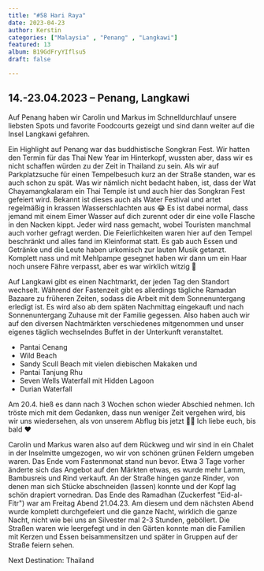 ```yaml
---
title: "#58 Hari Raya"
date: 2023-04-23
author: Kerstin
categories: ["Malaysia" , "Penang" , "Langkawi"]
featured: 13
album: B19GdFryYIflsu5
draft: false

---
```


## 14.-23.04.2023 – Penang, Langkawi

Auf Penang haben wir Carolin und Markus im Schnelldurchlauf unsere liebsten Spots und favorite Foodcourts gezeigt und sind dann weiter auf die Insel Langkawi gefahren. 

Ein Highlight auf Penang war das buddhistische Songkran Fest. Wir hatten den Termin für das Thai New Year im Hinterkopf, wussten aber, dass wir es nicht schaffen würden zu der Zeit in Thailand zu sein. Als wir auf Parkplatzsuche für einen Tempelbesuch kurz an der Straße standen, war es auch schon zu spät. Was wir nämlich nicht bedacht haben, ist, dass der Wat Chayamangkalaram ein Thai Temple ist und auch hier das Songkran Fest gefeiert wird. Bekannt ist dieses auch als Water Festival und artet regelmäßig in krassen Wasserschlachten aus 😂 Es ist dabei normal, dass jemand mit einem Eimer Wasser auf dich zurennt oder dir eine volle Flasche in den Nacken kippt. Jeder wird nass gemacht, wobei Touristen manchmal auch vorher gefragt werden. Die Feierlichkeiten waren hier auf den Tempel beschränkt und alles fand im Kleinformat statt. Es gab auch Essen und Getränke und die Leute haben urkomisch zur lauten Musik getanzt. Komplett nass und mit Mehlpampe gesegnet haben wir dann um ein Haar noch unsere Fähre verpasst, aber es war wirklich witzig 🥳

Auf Langkawi gibt es einen Nachtmarkt, der jeden Tag den Standort wechselt. Während der Fastenzeit gibt es allerdings tägliche Ramadan Bazaare zu früheren Zeiten, sodass die Arbeit mit dem Sonnenuntergang erledigt ist. Es wird also ab dem späten Nachmittag eingekauft und nach Sonnenuntergang Zuhause mit der Familie gegessen. Also haben auch wir auf den diversen Nachtmärkten verschiedenes mitgenommen und unser eigenes täglich wechselndes Buffet in der Unterkunft veranstaltet. 

* Pantai Cenang 
* Wild Beach
* Sandy Scull Beach mit vielen diebischen Makaken und
* Pantai Tanjung Rhu
* Seven Wells Waterfall mit Hidden Lagoon
* Durian Waterfall

Am 20.4. hieß es dann nach 3 Wochen schon wieder Abschied nehmen. Ich tröste mich mit dem Gedanken, dass nun weniger Zeit vergehen wird, bis wir uns wiedersehen, als von unserem Abflug bis jetzt 🥺🥰 Ich liebe euch, bis bald ❤️

Carolin und Markus waren also auf dem Rückweg und wir sind in ein Chalet in der Inselmitte umgezogen, wo wir von schönen grünen Feldern umgeben waren. Das Ende vom Fastenmonat stand nun bevor. Etwa 3 Tage vorher änderte sich das Angebot auf den Märkten etwas, es wurde mehr Lamm, Bambusreis und Rind verkauft. An der Straße hingen ganze Rinder, von denen man sich Stücke abschneiden (lassen) konnte und der Kopf lag schön drapiert vornedran. 
Das Ende des Ramadhan (Zuckerfest "Eid-al-Fitr") war am Freitag Abend 21.04.23. Am diesem und dem nächsten Abend wurde komplett durchgefeiert und die ganze Nacht, wirklich die ganze Nacht, nicht wie bei uns an Silvester mal 2-3 Stunden, geböllert. Die Straßen waren wie leergefegt und in den Gärten konnte man die Familien mit Kerzen und Essen beisammensitzen und später in Gruppen auf der Straße feiern sehen.

Next Destination: Thailand